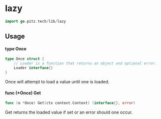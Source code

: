 # lazy

```go
import go.pitz.tech/lib/lazy
```

## Usage

#### type Once

```go
type Once struct {
	// Loader is a function that returns an object and optional error. It conditionally accepts a context value.
	Loader interface{}
}
```

Once will attempt to load a value until one is loaded.

#### func (\*Once) Get

```go
func (o *Once) Get(ctx context.Context) (interface{}, error)
```

Get returns the loaded value if set or an error should one occur.
